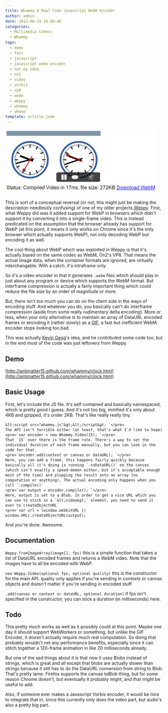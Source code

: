 ```yaml
---
title: Whammy A Real Time Javascript WebM Encoder
author: admin
date: 2012-08-19 10:46:46
categories:
  - Multimedia Codecs
  - Whammy
tags: 
  - demo
  - fast
  - javascript
  - javascript webm encoder
  - not my idea
  - on2
  - video
  - vorbis
  - vp8
  - webm
  - weppy
  - whammy
  - wheee
template: article.jade
---
```


[![](screenshot.png "screenshot")](screenshot.png)

This is sort of a conceptual reversal (or not, this might just be making the description needlessly confusing) of one of my older projects,[Weppy](https://github.com/antimatter15/weppy). First, what Weppy did was it added support for WebP in browsers which didn't support it by converting it into a single-frame video. This is instead predicated on the assumption that the browser already has support for WebP (at this point, it means it only works on Chrome since it's the only browser which actually supports WebP), not only decoding WebP but encoding it as well.

The cool thing about WebP which was exploited in Weppy is that it's actually based on the same codec as WebM, On2's VP8\. That means the actual image data, when the container formats are ignored, are virtually interchangable. With a catch: it's intraframe only.

So it's a video encoder in that it generates `.webm` files which should play in just about any program or device which supports the WebM format. But interframe compression is actually a fairly important thing which could reduce the file size by an order of magnitude or more.

But, there isn't too much you can do on the client side in the ways of encoding stuff. And whatever you do, you basically can't do interframe compression (aside from some really rudimentary delta encoding). More or less, when your only alternative is to maintain an array of DataURL encoded frames or encoding it (rather slowly) as a [GIF](https://github.com/antimatter15/jsgif), a fast but inefficient WebM encoder stops looking too bad.

This was actually [Kevin Geng](https://github.com/gengkev)'s idea, and he contributed some code too, but in the end most of the code was just leftovers from Weppy.

## Demo

[http://antimatter15.github.com/whammy/clock.html](http://antimatter15.github.com/whammy/clock.html)

## Basic Usage

First, let's include the JS file. It's self contained and basically namespaced, which is pretty good I guess. And it's not too big, minified it's only about 4KB and gzipped, it's under 2KB. That's like really really tiny.

    &lt;script src="whammy.js"&gt;&lt;/script&gt; `</pre>
    The API isn't terrible either (at least, that's what I'd like to hope)
    <pre>`var encoder = new Whammy.Video(15); `</pre>
    That `15` over there is the frame rate. There's a way to set the individual duration of each frame manually, but you can look in the code for that.
    <pre>`encoder.add(context or canvas or dataURL); `</pre>
    Here, you can add a frame, this happens fairly quickly because basically all it's doing is running `.toDataURL()` on the canvas (which isn't exactly a speed-demon either, but it's acceptable enough most of the time) and plopping the result onto an array (no computation or anything). The actual encoding only happens when you call `.compile()`
    <pre>`var output = encoder.compile(); `</pre>
    Here, output is set to a Blob. In order to get a nice URL which you can use to stick in a `&lt;video&gt;` element, you need to send it over to`createObjectURL`
    <pre>`var url = (window.webkitURL || window.URL).createObjectURL(output); 

And you're done. Awesome.

## Documentation

`Weppy.fromImageArray(image[], fps)` this is a simple function that takes a list of DataURL encoded frames and returns a WebM video. Note that the images have to all be encoded with WebP.

`new Weppy.Video(optional fps, optional quality)` this is the constructor for the main API. quality only applies if you're sending in contexts or canvas objects and doesn't matter if you're sending in encoded stuff

`.add(canvas or context or dataURL, optional duration)` if fps isn't specified in the constructor, you can stick a duration (in milliseconds) here.

## Todo

This pretty much works as well as it possibly could at this point. Maybe one day it should support WebWorkers or something, but unlike the GIF Encoder, it doesn't actually require much real computation. So doing that probably wouldn't net any performance benefits, especially since it can stitch together a 120-frame animation in like 20 milliseconds already.

But one of the sad things about it is that now it uses Blobs instead of strings, which is great and all except that blobs are actually slower than strings because it still has to do the DataURL conversion from string to Blob. That's pretty lame. Firefox supports the canvas toBlob thing, but for some reason Chrome doesn't, but eventually it probably might, and that might be useful to add.

Also, if someone ever makes a Javascript Vorbis encoder, it would be nice to integrate that in, since this currently only does the video part, but audio's also a pretty big part.
